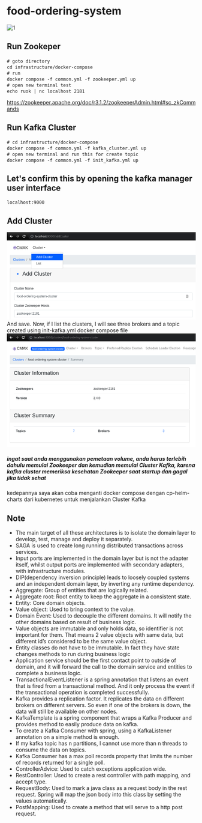 # food-ordering-system

![1](img/project-overview-section-1.png)


## Run Zookeper
```shell
# goto directory
cd infrastructure/docker-compose
# run
docker compose -f common.yml -f zookeeper.yml up
# open new terminal test
echo ruok | nc localhost 2181
```
https://zookeeper.apache.org/doc/r3.1.2/zookeeperAdmin.html#sc_zkCommands

## Run Kafka Cluster
```shell
# cd infrastructure/docker-compose
docker compose -f common.yml -f kafka_cluster.yml up
# open new terminal and run this for create topic
docker compose -f common.yml -f init_kafka.yml up
```

## Let's confirm this by opening the kafka manager user interface
```http request
localhost:9000
```

## Add Cluster
![add_cluster](img/img.png)
And save. Now, if I list the clusters, I will see three brokers and a topic created using init-kafka.yml docker compose file
![cluster_information](img/img_1.png)

##### ingat saat anda menggunakan pemetaan volume, anda harus terlebih dahulu memulai Zookeeper dan kemudian memulai Cluster Kafka, karena kafka cluster memeriksa kesehatan Zookeeper saat startup dan gagal jika tidak sehat
kedepannya saya akan coba menganti docker compose dengan cp-helm-charts dari kubernetes untuk menjalankan Cluster Kafka

## Note
- The main target of all these architectures is to isolate the domain layer to develop, test, manage and deploy it separately.
- SAGA is used to create long running distributed transactions across services.
- Input ports are implemented in the domain layer but is not the adapter itself, whilst output ports are implemented with secondary adapters, with infrastructure modules.
- DIP(dependency inversion principle) leads to loosely coupled systems and an independent domain layer, by inverting any runtime dependency.
- Aggregate: Group of entities that are logically related. 
- Aggregate root: Root entity to keep the aggregate in a consistent state. 
- Entity: Core domain objects. 
- Value object: Used to bring context to the value. 
- Domain Event: Used to decouple the different domains. It will notify the other domains based on result of business logic.
- Value objects are immutable and only holds data, so identifier is not important for them. That means 2 value objects with same data, but different id’s considered to be the same value object.
- Entity classes do not have to be immutable. In fact they have state changes methods to run during business logic
- Application service should be the first contact point to outside of domain, and it will forward the call to the domain service and entities to complete a business logic.
- TransactionalEventListener is a spring annotation that listens an event that is fired from a transactional method. And it only process the event if the transactional operation is completed successfully.
- Kafka provides a replication factor. It replicates the data on different brokers on different servers. So even if one of the brokers is down, the data will still be available on other nodes.
- KafkaTemplate is a spring component that wraps a Kafka Producer and provides method to easily produce data on kafka. 
- To create a Kafka Consumer with spring, using a KafkaListener annotation on a simple method is enough. 
- If my kafka topic has n partitions, I cannot use more than n threads to consume the data on topics. 
- Kafka Consumer has a max poll records property that limits the number of records returned for a single poll.
- ControllerAdvice: Used to catch exceptions application wide. 
- RestController: Used to create a rest controller with path mapping, and accept type. 
- RequestBody: Used to mark a java class as a request body in the rest request. Spring will map the json body into this class by setting the values automatically. 
- PostMapping: Used to create a method that will serve to a http post request.